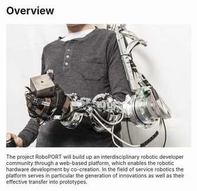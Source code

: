 
# Overview

![](/images/main.jpg)

The project RoboPORT will build up an interdisciplinary robotic developer community through a web-based platform, which enables the robotic hardware development by co-creation. In the field of service robotics the platform serves in particular the generation of innovations as well as their effective transfer into prototypes.
